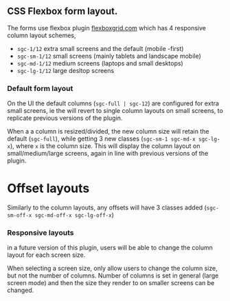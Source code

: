 ## CSS Flexbox form layout.

The forms use flexbox plugin [flexboxgrid.com](http://flexboxgrid.com/) which has 4 responsive column layout schemes,
- `sgc-1/12` extra small screens and the default (mobile -first)
- `sgc-sm-1/12` small screens (mainly tablets and landscape mobile)
- `sgc-md-1/12` medium screens (laptops and small desktops)
- `sgc-lg-1/12` large desltop screens

### Default form layout

On the UI the default columns (`sgc-full | sgc-12`) are configured for extra small screens, ie the will revert to single column layouts on small screens, to replicate previous versions of the plugin.

When a a column is resized/divided, the new column size will retain the default (`sgc-full`), while getting 3 new classes (`sgc-sm-1 sgc-md-x sgc-lg-x`), where `x` is the column size.  This will display the column layout on small/medium/large screens, again in line with previous versions of the plugin.

# Offset layouts #

Similarly to the column layouts, any offsets will have 3 classes added (`sgc-sm-off-x sgc-md-off-x sgc-lg-off-x`)

### Responsive layouts

in a future version of this plugin, users will be able to change the column layout for each screen size.

When selecting a screen size, only allow users to change the column size, but not the number of columns.  Number of columns is set in general (large screen mode) and then the size they render to on smaller screens can be changed.